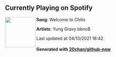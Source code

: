 ## Currently Playing on Spotify

[<img align="left" width="100" src="https://i.scdn.co/image/ab67616d00001e0215f04c6e3d7c57a5a4348bca">](https://open.spotify.com/album/1oxxysQmylUXuxzSdHlqUc)

**Song**: Welcome to Chilis

**Artists**: Yung Gravy bbno$

Last updated at 04/13/2021 16:42

#### Generated with [20chan/github-now](https://github.com/20chan/github-now)